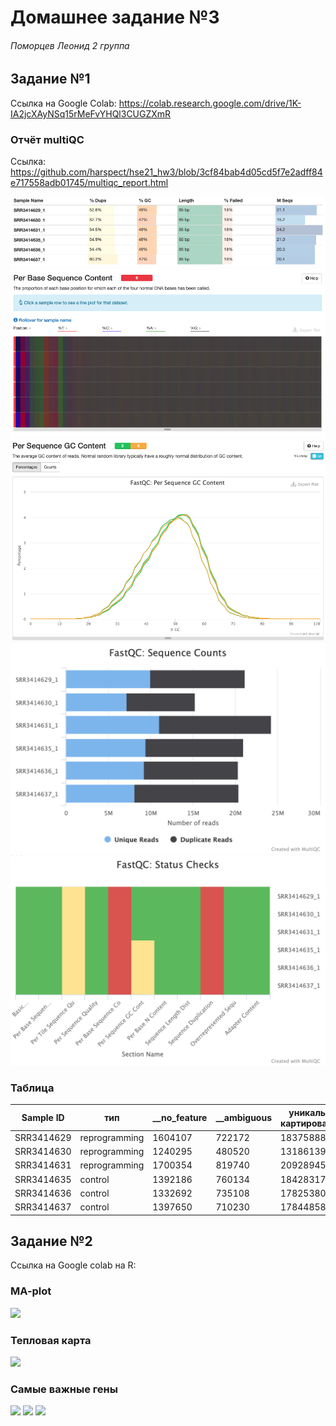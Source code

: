 # Домашнее задание №3
###### Поморцев Леонид 2 группа

## Задание №1
Ссылка на Google Сolab: https://colab.research.google.com/drive/1K-IA2jcXAyNSq15rMeFvYHQl3CUGZXmR

### Отчёт multiQC
Ссылка: https://github.com/harspect/hse21_hw3/blob/3cf84bab4d05cd5f7e2adff84e717558adb01745/multiqc_report.html

![](img/1.png)
![](img/2.png)
![](img/3.png)
![](img/4.png)
![](img/5.png)

### Таблица
Sample ID | тип | __no_feature | __ambiguous | уникально-картированные | общее кол-во |
 --- |--- |--- |--- |--- | ---
SRR3414629 | reprogramming | 1604107 | 722172 | 18375888 | 16049609 |
SRR3414630 | reprogramming | 1240295 | 480520 | 13186139 | 11465324 |
SRR3414631 | reprogramming | 1700354 | 819740 | 20928945 | 18408851 |
SRR3414635 | control | 1392186 | 760134 | 18428317 | 16275997 |
SRR3414636 | control | 1332692 | 735108 | 17825380 | 15757580 |
SRR3414637 | control | 1397650 | 710230 | 17844858 | 15736978 |

## Задание №2
Ссылка на Google colab на R:

### MA-plot
![](img/#.png)

### Тепловая карта
![](img/#.png)

### Самые важные гены
![](img/#.png)
![](img/#.png)
![](img/#.png)
